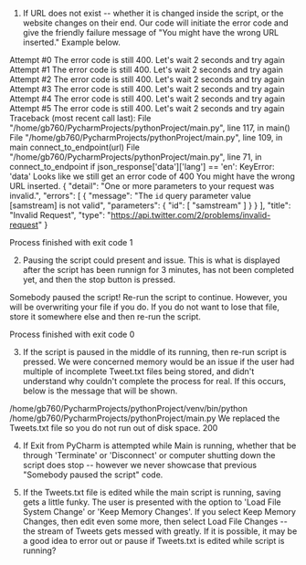 1. If URL does not exist -- whether it is changed inside the script, or the website changes on their end. Our code will initiate the error code and give the friendly failure message of "You might have the wrong URL inserted."  Example below.


Attempt #0
The error code is still 400.
Let's wait 2 seconds and try again
Attempt #1
The error code is still 400.
Let's wait 2 seconds and try again
Attempt #2
The error code is still 400.
Let's wait 2 seconds and try again
Attempt #3
The error code is still 400.
Let's wait 2 seconds and try again
Attempt #4
The error code is still 400.
Let's wait 2 seconds and try again
Attempt #5
The error code is still 400.
Let's wait 2 seconds and try again
Traceback (most recent call last):
  File "/home/gb760/PycharmProjects/pythonProject/main.py", line 117, in <module>
    main()
  File "/home/gb760/PycharmProjects/pythonProject/main.py", line 109, in main
    connect_to_endpoint(url)
  File "/home/gb760/PycharmProjects/pythonProject/main.py", line 71, in connect_to_endpoint
    if json_response['data']['lang'] == 'en':
KeyError: 'data'
Looks like we still get an error code of 400 You might have the wrong URL inserted.
{
    "detail": "One or more parameters to your request was invalid.",
    "errors": [
        {
            "message": "The `id` query parameter value [samstream] is not valid",
            "parameters": {
                "id": [
                    "samstream"
                ]
            }
        }
    ],
    "title": "Invalid Request",
    "type": "https://api.twitter.com/2/problems/invalid-request"
}

Process finished with exit code 1



2. Pausing the script could present and issue. This is what is displayed after the script has been runnign for 3 minutes, has not been completed yet, and then the stop button is pressed. 
 
Somebody paused the script! 
 Re-run the script to continue. However, you will be overwriting your file if you do. 
 If you do not want to lose that file, store it somewhere else and then re-run the script.



Process finished with exit code 0

3. If the script is paused in the middle of its running, then re-run script is pressed. We were concerned memory would be an issue if the user had multiple of incomplete Tweet.txt files being stored, and didn't understand why couldn't complete the process for real. If this occurs, below is the message that will be shown.

/home/gb760/PycharmProjects/pythonProject/venv/bin/python /home/gb760/PycharmProjects/pythonProject/main.py
We replaced the Tweets.txt file so you do not run out of disk space.
200

  
 4. If Exit from PyCharm is attempted while Main is running, whether that be through 'Terminate' or 'Disconnect' or computer shutting down the script does stop -- however we never showcase that previous "Somebody paused the script" code.
 
 5. If the Tweets.txt file is edited while the main script is running, saving gets a little funky. The user is presented with the option to 'Load File System Change' or 'Keep Memory Changes'. If you select Keep Memory Changes, then edit even some more, then select Load File Changes -- the stream of Tweets gets messed with greatly. If it is possible, it may be a good idea to error out or pause if Tweets.txt is edited while script is running?
